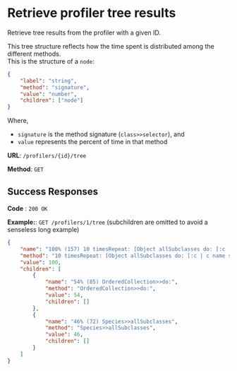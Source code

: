 # Retrieve profiler tree results

Retrieve tree results from the profiler with a given ID.

This tree structure reflects how the time spent is distributed among the different methods.\
This is the structure of a `node`:

```json
{
	"label": "string",
	"method": "signature",
	"value": "number",
	"children": ["node"]
}
```

Where,

-   `signature` is the method signature (`class>>selector`), and
-   `value` represents the percent of time in that method

**URL**: `/profilers/{id}/tree`

**Method**: `GET`

## Success Responses

**Code** : `200 OK`

**Example:**: `GET /profilers/1/tree` (subchildren are omitted to avoid a senseless long example)

```json
{
	"name": "100% (157) 10 timesRepeat: [Object allSubclasses do: [:c | c name size factorial]]",
	"method": "10 timesRepeat: [Object allSubclasses do: [:c | c name size factorial]]",
	"value": 100,
	"children": [
		{
			"name": "54% (85) OrderedCollection>>do:",
			"method": "OrderedCollection>>do:",
			"value": 54,
			"children": []
		},
		{
			"name": "46% (72) Species>>allSubclasses",
			"method": "Species>>allSubclasses",
			"value": 46,
			"children": []
		}
	]
}
```
